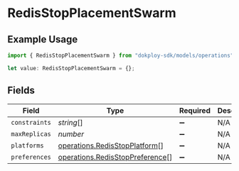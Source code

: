 # RedisStopPlacementSwarm

## Example Usage

```typescript
import { RedisStopPlacementSwarm } from "dokploy-sdk/models/operations";

let value: RedisStopPlacementSwarm = {};
```

## Fields

| Field                                                                              | Type                                                                               | Required                                                                           | Description                                                                        |
| ---------------------------------------------------------------------------------- | ---------------------------------------------------------------------------------- | ---------------------------------------------------------------------------------- | ---------------------------------------------------------------------------------- |
| `constraints`                                                                      | *string*[]                                                                         | :heavy_minus_sign:                                                                 | N/A                                                                                |
| `maxReplicas`                                                                      | *number*                                                                           | :heavy_minus_sign:                                                                 | N/A                                                                                |
| `platforms`                                                                        | [operations.RedisStopPlatform](../../models/operations/redisstopplatform.md)[]     | :heavy_minus_sign:                                                                 | N/A                                                                                |
| `preferences`                                                                      | [operations.RedisStopPreference](../../models/operations/redisstoppreference.md)[] | :heavy_minus_sign:                                                                 | N/A                                                                                |